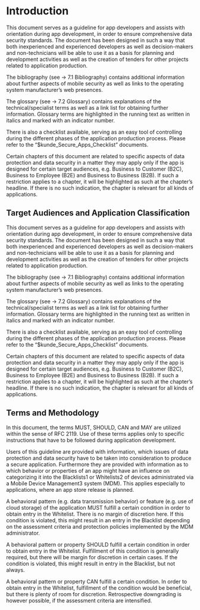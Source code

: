 # Introduction

This document serves as a guideline for app developers and assists with orientation during app development, in order to ensure comprehensive data security standards.
The document has been designed in such a way that both inexperienced and experienced developers as well as decision-makers and non-technicians will be able to use it as a basis for planning and development activities as well as the creation of tenders for other projects related to application production.

The bibliography (see → 7.1 Bibliography) contains additional information about further aspects of mobile security as well as links to the operating system manufacturer’s web presences.

The glossary (see → 7.2 Glossary) contains explanations of the technical/specialist terms as well as a link list for obtaining further information.
Glossary terms are highlighted in the running text as written in italics and marked with an indicator number.

There is also a checklist available, serving as an easy tool of controlling during the different phases of the application production process.
Please refer to the “$kunde_Secure_Apps_Checklist” documents.

Certain chapters of this document are related to specific aspects of data protection and data security in a matter they may apply only if the app is designed for certain target audiences, e.g. Business to Customer (B2C), Business to Employee (B2E) and Business to Business (B2B).
If such a restriction applies to a chapter, it will be highlighted as such at the chapter’s headline.
If there is no such indication, the chapter is relevant for all kinds of applications.

## Target Audiences and Application Classification

This document serves as a guideline for app developers and assists with orientation during app development, in order to ensure comprehensive data security standards.
The document has been designed in such a way that both inexperienced and experienced developers as well as decision-makers and non-technicians will be able to use it as a basis for planning and development activities as well as the creation of tenders for other projects related to application production.

The bibliography (see → 7.1 Bibliography) contains additional information about further aspects of mobile security as well as links to the operating system manufacturer’s web presences.

The glossary (see → 7.2 Glossary) contains explanations of the technical/specialist terms as well as a link list for obtaining further information.
Glossary terms are highlighted in the running text as written in italics and marked with an indicator number.

There is also a checklist available, serving as an easy tool of controlling during the different phases of the application production process.
Please refer to the “$kunde_Secure_Apps_Checklist” documents.

Certain chapters of this document are related to specific aspects of data protection and data security in a matter they may apply only if the app is designed for certain target audiences, e.g. Business to Customer (B2C), Business to Employee (B2E) and Business to Business (B2B).
If such a restriction applies to a chapter, it will be highlighted as such at the chapter’s headline.
If there is no such indication, the chapter is relevant for all kinds of applications.

## Terms and Methodology

In this document, the terms MUST, SHOULD, CAN and MAY are utilized within the sense of RFC 2119.
Use of these terms applies only to specific instructions that have to be followed during application development.

Users of this guideline are provided with information, which issues of data protection and data security have to be taken into consideration to produce a secure application.
Furthermore they are provided with information as to which behavior or properties of an app might have an influence on categorizing it into the Blacklists1 or Whitelists2 of devices administrated via a Mobile Device Management3 system (MDM).
This applies especially to applications, where an app store release is planned.

A behavioral pattern (e.g. data transmission behavior) or feature (e.g. use of cloud storage) of the application MUST fulfill a certain condition in order to obtain entry in the Whitelist.
There is no margin of discretion here.
If this condition is violated, this might result in an entry in the Blacklist depending on the assessment criteria and protection policies implemented by the MDM administrator.

A behavioral pattern or property SHOULD fulfill a certain condition in order to obtain entry in the Whitelist.
Fulfillment of this condition is generally required, but there will be margin for discretion in certain cases.
If the condition is violated, this might result in entry in the Blacklist, but not always.

A behavioral pattern or property CAN fulfill a certain condition.
In order to obtain entry in the Whitelist, fulfillment of the condition would be beneficial, but there is plenty of room for discretion.
Retrospective downgrading is however possible, if the assessment criteria are intensified.
